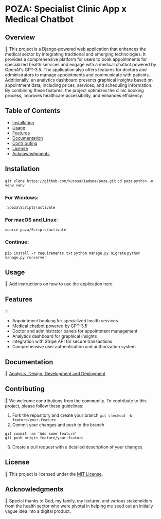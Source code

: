 # POZA: Specialist Clinic App x Medical Chatbot

## Overview

🏥 This project is a Django-powered web application that enhances the medical sector by integrating traditional and emerging technologies. It provides a comprehensive platform for users to book appointments for specialized health services and engage with a medical chatbot powered by OpenAI's GPT-3.5. The application also offers features for doctors and administrators to manage appointments and communicate with patients. Additionally, an analytics dashboard presents graphical insights based on appointment data, including prices, services, and scheduling information. By combining these features, the project optimizes the clinic booking process, improves healthcare accessibility, and enhances efficiency.

## Table of Contents

- [Installation](#installation)
- [Usage](#usage)
- [Features](#features)
- [Documentation](#documentation)
- [Contributing](#contributing)
- [License](#license)
- [Acknowledgments](#acknowledgments)

## Installation
`git clone https://github.com/kurosakiaduma/poza.git`
`cd poza`
`python -m venv venv`

### For Windows:
`.\poza\Scripts\activate`

### For macOS and Linux:
`source poza/Scripts/activate`

### Continue:
`pip install -r requirements.txt`
`python manage.py migrate`
`python manage.py runserver`


## Usage

🔧 Add instructions on how to use the application here.

## Features

✨ 
- Appointment booking for specialized health services
- Medical chatbot powered by GPT-3.5
- Doctor and administrator panels for appointment management
- Analytics dashboard for graphical insights
- Integration with Stripe API for secure transactions
- Comprehensive user authentication and authorization system

## Documentation

📘 [Analysis, Design, Development and Deployment]("https://github.com/kurosakiaduma/poza/blob/master/docs/POZA%20SPECIALIST%20CLINIC%20APP.docx")

## Contributing

🤝 We welcome contributions from the community. To contribute to this project, please follow these guidelines:

1. Fork the repository and create your branch
`git checkout -b feature/your-feature`
2. Commit your changes and push to the branch
```
git commit -am 'Add some feature'
git push origin feature/your-feature
```
3. Create a pull request with a detailed description of your changes.

## License

📄 This project is licensed under the [MIT License](LICENSE).

## Acknowledgments

🙏 Special thanks to God, my family, my lecturer, and various stakeholders from the health sector who were pivotal in helping me seed out an initially vague idea into a digital product.
